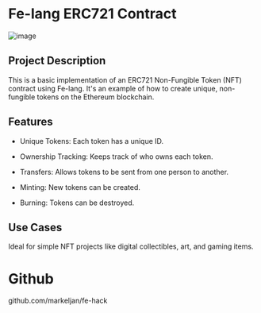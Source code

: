 # Fe-lang ERC721 Contract

![image](https://github.com/Markeljan/fe-hack/assets/12901349/dc874e66-de16-4457-9c0a-b3a0ab2b2296)



## Project Description
This is a basic implementation of an ERC721 Non-Fungible Token (NFT) contract using Fe-lang. It's an example of how to create unique, non-fungible tokens on the Ethereum blockchain.



## Features
- Unique Tokens: Each token has a unique ID.

- Ownership Tracking: Keeps track of who owns each token.

- Transfers: Allows tokens to be sent from one person to another.

- Minting: New tokens can be created.

- Burning: Tokens can be destroyed.



## Use Cases
Ideal for simple NFT projects like digital collectibles, art, and gaming items.


# Github

github.com/markeljan/fe-hack


